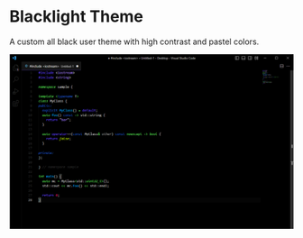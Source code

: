 # Blacklight Theme

A custom all black user theme with high contrast and pastel colors.

![Preview](./images/preview.png)